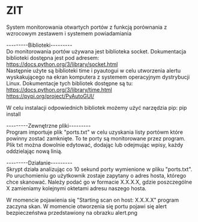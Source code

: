 # ZIT

System monitorowania otwartych portów z funkcją porównania z wzrocowym zestawem i systemem powiadamiania


---------Biblioteki--------- <br />
Do monitorowania portów używana jest biblioteka socket. Dokumentacja biblioteki dostępna jest pod adresem: <br />
https://docs.python.org/3/library/socket.html <br />
Następnie użyte są biblioteki time i pyautogui w celu utworzenia alertu wyskakującego na ekran komputera z systemem operacyjnym dystrybucji Linux. Dokumentacje tych bibliotek dostępne są tu: <br />
https://docs.python.org/3/library/time.html <br />
https://pypi.org/project/PyAutoGUI/

W celu instalacji odpowiednich bibliotek możemy użyć narzędzia pip:
pip install <nazwa biblioteki>

---------Zewnętrzne pliki--------- <br />
Program importuje plik "ports.txt" w celu uzyskania listy portówm które powinny zostać zamknięte. To te porty są monitorowane przez program. Plik txt można dowolnie edytować, dodając lub odejmując wpisy, każdy oddzielając nową linią.


---------Działanie--------- <br />
Skrypt działa analizując co 10 sekund porty wymienione w pliku "ports.txt". Po uruchomieniu go użytkownik zostaje zapytany o adres hosta, którego chce skanować. Należy podać go w formacie X.X.X.X, gdzie poszczególne X zamieniamy kolejnymi oktetami adresu naszego hosta.

W momencie pojawienia się "Starting scan on host: X.X.X.X" program zaczyna skan. W momencie otworzenia się portu pojawi się alert bezpieczeństwa przedstawiony na obrazku alert.png
